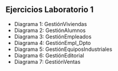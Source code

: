 ## Ejercicios Laboratorio 1 
* Diagrama 1: GestiónViviendas
* Diagrama 2: GestiónAlumnos
* Diagrama 3: GestiónEmpleados
* Diagrama 4: GestiónEmpl_Dpto
* Diagrama 5: GestiónEquiposIndustriales
* Diagrama 6: GestiónEditorial
* Diagrama 7: GestiónVentas

